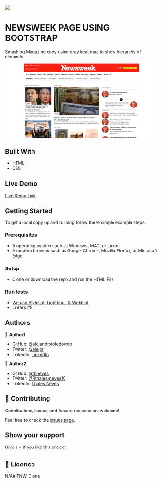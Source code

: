 ![](https://img.shields.io/badge/Microverse-blueviolet)

# NEWSWEEK PAGE USING BOOTSTRAP 

Smashing Magazine copy using gray heat map to show hierarchy of elements


![screenshot](./screenshot.png)


## Built With

- HTML
- CSS

## Live Demo

[Live Demo Link](https://alejandrotoledoweb.github.io/news-week/)


## Getting Started

To get a local copy up and running follow these simple example steps.

### Prerequisites

- A operating system such as Windows, MAC, or Linux
- A modern browser such as Google Chrome, Mozilla Firefox, or Microsoft Edge

### Setup
- Clone or download the repo and run the HTML File.

### Run tests
- [We use Stylelint, Lighthout, & Webhint](https://github.com/alejandrotoledoweb/news-week/actions/runs/292426741)
- Linters #8


## Authors

👤 **Author1**

- GitHub: [@alejandrotoledoweb](https://github.com/alejandrotoledoweb)
- Twitter: [@alejot](https://twitter.com/alejot)
- LinkedIn: [LinkedIn](https://www.linkedin.com/in/alejandro-toledo-3b444b109/)

👤 **Author2**

- GitHub: [@thneves](https://github.com/thneves)
- Twitter: [@Rthales-neves10](https://www.linkedin.com/in/thales-neves10/)
- LinkedIn: [Thales Neves](https://twitter.com/tsneves11)

## 🤝 Contributing

Contributions, issues, and feature requests are welcome!

Feel free to check the [issues page](https://github.com/alejandrotoledoweb/news-week/issues).

## Show your support

Give a ⭐️ if you like this project!

## 📝 License

N/A# TNW-Clone